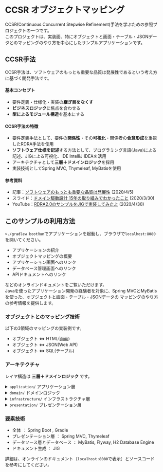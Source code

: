 # CCSR オブジェクトマッピング
CCSR(Continuous Concurrent Stepwise Refinement)手法を学ぶための参照プロジェクトの一つです。  
このプロジェクトは、実装面、特にオブジェクトと画面・テーブル・JSONデータとのマッピングのやり方を中心にしたサンプルアプリケーションです。

## CCSR手法
CCSR手法は、ソフトウェアのもっとも重要な品質は発展性であるという考え方に基づく開発手法です。  

#### 基本コンセプト
- 要件定義・仕様化・実装の**継ぎ目をなくす**
- **ビジネスロジック**に焦点を合わせる
- **型によるモジュール構造**を基本にする

#### CCSR手法の特徴
- 要件定義手法として、要件の**関係性**・その**可視化**・関係者の**合意形成**を重視したRDRA手法を使用
- **ソフトウェア仕様を記述**する方法として、プログラミング言語(Java)による記述、JIGによる可視化、IDE IntelliJ IDEAを活用
- アーキテクチャとして**三層＋ドメインロジック**を採用
- 実装技術としてSpring MVC, Thymeleaf, MyBatisを使用

#### 参考資料
- 記事：[ソフトウェアのもっとも重要な品質は発展性](https://masuda220.hatenablog.com/entry/2020/04/05/172125) (2020/4/5)
- スライド：[ドメイン駆動設計 15年の取り組みでわかったこと](https://www.slideshare.net/masuda220/ss-231096753) (2020/3/30)
- YouTube：[RDRA2.0のサンプルをJIGで実装してみたよ](https://www.youtube.com/watch?v=Jf8y5fd9OhM&feature=youtu.be) (2020/4/30)

## このサンプルの利用方法
```>./gradlew bootRun```でアプリケーションを起動し、ブラウザで```localhost:8080```を開いてください。  
- アプリケーションの紹介
- オブジェクトマッピングの概要
- アプリケーション画面へのリンク
- データベース管理画面へのリンク
- APIドキュメントへのリンク

などのオンラインドキュメントをご覧いただけます。  
Javaを使ったアプリケーション開発の経験者を対象に、Spring MVCとMyBatisを使った、オブジェクトと画面・テーブル・JSONデータの
マッピングのやり方の参考情報を提供します。

### オブジェクトとのマッピング技術
以下の3領域のマッピングの実装例です。
* オブジェクト ⇔ HTML(画面)
* オブジェクト ⇔ JSON(Web API)
* オブジェクト ⇔ SQL(テーブル)

### アーキテクチャ
レイヤ構造は **三層＋ドメインロジック** です。
<details>
<summary><code>application/</code> アプリケーション層</summary>
 <ul>
 <li><code>coordinator/</code> 複合サービス</li>
 <li><code>repository/</code> リポジトリ定義</li>
 <li><code>service/</code> 要素サービス</li>
 </ul>
</details>
<details>
 <summary><code>domain/</code> ドメインロジック</summary>
 <ul>
 <li><code>model/</code> モデル</li>
 <li><code>type/</code> 基本型</li>
 </ul>
</details>
<details>
 <summary><code>infrastructure/</code> インフラストラクチャ層</summary>
 <ul>
 <li><code>_configuration/</code> ← 設定</li>
 <li><code>datasource/</code> データソース</li>
 <li><code>transfer/</code> 通信</li>
 </ul>
</details>
<details>
 <summary><code>presentation/</code> プレゼンテーション層</summary>
 <ul>
 <li><code>api/</code> API RESTコントローラ</li>
 <li><code>web/</code> 画面コントローラ</li>
 </ul>
</details>
  
### 要素技術
* 全体 ： Spring Boot , Gradle
* プレゼンテーション層 ： Spring MVC, Thymeleaf
* データソース層とデータベース ： MyBatis, Flyway, H2 Database Engine
* ドキュメント生成 ： JIG

詳細は、オンラインのドキュメント（```localhost:8080```で表示）とソースコードを参考にしてください。